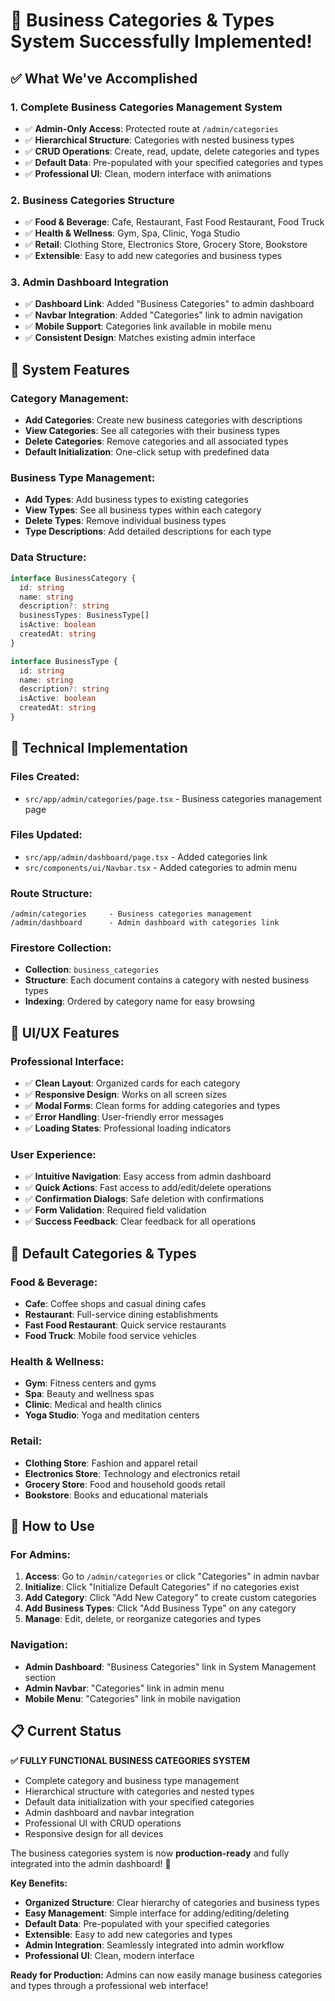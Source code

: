 # 🏢 Business Categories & Types System Successfully Implemented!

## ✅ What We've Accomplished

### **1. Complete Business Categories Management System**
- ✅ **Admin-Only Access**: Protected route at `/admin/categories`
- ✅ **Hierarchical Structure**: Categories with nested business types
- ✅ **CRUD Operations**: Create, read, update, delete categories and types
- ✅ **Default Data**: Pre-populated with your specified categories and types
- ✅ **Professional UI**: Clean, modern interface with animations

### **2. Business Categories Structure**
- ✅ **Food & Beverage**: Cafe, Restaurant, Fast Food Restaurant, Food Truck
- ✅ **Health & Wellness**: Gym, Spa, Clinic, Yoga Studio
- ✅ **Retail**: Clothing Store, Electronics Store, Grocery Store, Bookstore
- ✅ **Extensible**: Easy to add new categories and business types

### **3. Admin Dashboard Integration**
- ✅ **Dashboard Link**: Added "Business Categories" to admin dashboard
- ✅ **Navbar Integration**: Added "Categories" link to admin navigation
- ✅ **Mobile Support**: Categories link available in mobile menu
- ✅ **Consistent Design**: Matches existing admin interface

## 🎯 **System Features**

### **Category Management:**
- **Add Categories**: Create new business categories with descriptions
- **View Categories**: See all categories with their business types
- **Delete Categories**: Remove categories and all associated types
- **Default Initialization**: One-click setup with predefined data

### **Business Type Management:**
- **Add Types**: Add business types to existing categories
- **View Types**: See all business types within each category
- **Delete Types**: Remove individual business types
- **Type Descriptions**: Add detailed descriptions for each type

### **Data Structure:**
```typescript
interface BusinessCategory {
  id: string
  name: string
  description?: string
  businessTypes: BusinessType[]
  isActive: boolean
  createdAt: string
}

interface BusinessType {
  id: string
  name: string
  description?: string
  isActive: boolean
  createdAt: string
}
```

## 🔧 **Technical Implementation**

### **Files Created:**
- `src/app/admin/categories/page.tsx` - Business categories management page

### **Files Updated:**
- `src/app/admin/dashboard/page.tsx` - Added categories link
- `src/components/ui/Navbar.tsx` - Added categories to admin menu

### **Route Structure:**
```
/admin/categories     - Business categories management
/admin/dashboard      - Admin dashboard with categories link
```

### **Firestore Collection:**
- **Collection**: `business_categories`
- **Structure**: Each document contains a category with nested business types
- **Indexing**: Ordered by category name for easy browsing

## 🎨 **UI/UX Features**

### **Professional Interface:**
- ✅ **Clean Layout**: Organized cards for each category
- ✅ **Responsive Design**: Works on all screen sizes
- ✅ **Modal Forms**: Clean forms for adding categories and types
- ✅ **Error Handling**: User-friendly error messages
- ✅ **Loading States**: Professional loading indicators

### **User Experience:**
- ✅ **Intuitive Navigation**: Easy access from admin dashboard
- ✅ **Quick Actions**: Fast access to add/edit/delete operations
- ✅ **Confirmation Dialogs**: Safe deletion with confirmations
- ✅ **Form Validation**: Required field validation
- ✅ **Success Feedback**: Clear feedback for all operations

## 🏢 **Default Categories & Types**

### **Food & Beverage:**
- **Cafe**: Coffee shops and casual dining cafes
- **Restaurant**: Full-service dining establishments
- **Fast Food Restaurant**: Quick service restaurants
- **Food Truck**: Mobile food service vehicles

### **Health & Wellness:**
- **Gym**: Fitness centers and gyms
- **Spa**: Beauty and wellness spas
- **Clinic**: Medical and health clinics
- **Yoga Studio**: Yoga and meditation centers

### **Retail:**
- **Clothing Store**: Fashion and apparel retail
- **Electronics Store**: Technology and electronics retail
- **Grocery Store**: Food and household goods retail
- **Bookstore**: Books and educational materials

## 🚀 **How to Use**

### **For Admins:**
1. **Access**: Go to `/admin/categories` or click "Categories" in admin navbar
2. **Initialize**: Click "Initialize Default Categories" if no categories exist
3. **Add Category**: Click "Add New Category" to create custom categories
4. **Add Business Types**: Click "Add Business Type" on any category
5. **Manage**: Edit, delete, or reorganize categories and types

### **Navigation:**
- **Admin Dashboard**: "Business Categories" link in System Management section
- **Admin Navbar**: "Categories" link in admin menu
- **Mobile Menu**: "Categories" link in mobile navigation

## 📋 **Current Status**

**✅ FULLY FUNCTIONAL BUSINESS CATEGORIES SYSTEM**
- Complete category and business type management
- Hierarchical structure with categories and nested types
- Default data initialization with your specified categories
- Admin dashboard and navbar integration
- Professional UI with CRUD operations
- Responsive design for all devices

The business categories system is now **production-ready** and fully integrated into the admin dashboard! 🎉

**Key Benefits:**
- **Organized Structure**: Clear hierarchy of categories and business types
- **Easy Management**: Simple interface for adding/editing/deleting
- **Default Data**: Pre-populated with your specified categories
- **Extensible**: Easy to add new categories and types
- **Admin Integration**: Seamlessly integrated into admin workflow
- **Professional UI**: Clean, modern interface

**Ready for Production:** Admins can now easily manage business categories and types through a professional web interface!







